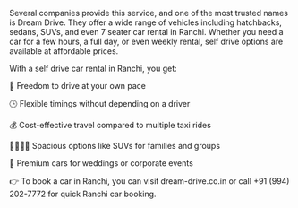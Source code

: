 Several companies provide this service, and one of the most trusted names is Dream Drive. They offer a wide range of vehicles including hatchbacks, sedans, SUVs, and even 7 seater car rental in Ranchi. Whether you need a car for a few hours, a full day, or even weekly rental, self drive options are available at affordable prices.

With a self drive car rental in Ranchi, you get:

🚗 Freedom to drive at your own pace

🕒 Flexible timings without depending on a driver

💰 Cost-effective travel compared to multiple taxi rides

👨‍👩‍👧‍👦 Spacious options like SUVs for families and groups

💎 Premium cars for weddings or corporate events

👉 To book a car in Ranchi, you can visit dream-drive.co.in
 or call +91 (994) 202-7772 for quick Ranchi car booking.
